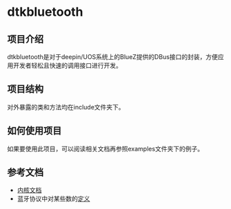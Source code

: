 # dtkbluetooth

## 项目介绍

dtkbluetooth是对于deepin/UOS系统上的BlueZ提供的DBus接口的封装，方便应用开发者轻松且快速的调用接口进行开发。

## 项目结构

对外暴露的类和方法均在include文件夹下。

## 如何使用项目

如果要使用此项目，可以阅读相关文档再参照examples文件夹下的例子。

## 参考文档

- [内核文档](https://git.kernel.org/pub/scm/bluetooth/bluez.git/tree/doc)
- 蓝牙协议中对某些数的[定义](https://btprodspecificationrefs.blob.core.windows.net/assigned-numbers/Assigned%20Number%20Types/Assigned%20Numbers.pdf)
